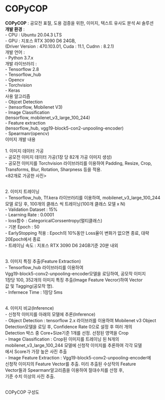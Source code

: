 # COPyCOP

<b>COPyCOP</b> : 공모전 표절, 도용 검증을 위한, 이미지, 텍스트 유사도 분석 AI 솔루션
<br><b>개발 환경</b> : 
<br>-	CPU : Ubuntu 20.04.3 LTS
<br>-	GPU : 지포스 RTX 3090 D6 24GB, 
<br>(Driver Version : 470.103.01, Cuda : 11.1, Cudnn : 8.2.1)
<br>개발 언어 : 
<br>-	Python 3.7.x
<br>개발 라이브러리 : 
<br>-	Tensorflow 2.8
<br>-	Tensorflow_hub
<br>-	Opencv
<br>-	Torchvision
<br>-	Keras
<br>사용 알고리즘
<br>-	Objcet Detection
<br>-	(tensorflow, Mobilenet V3)
<br>-	Image Classification
<br>(tensorflow, mobilenet_v3_large_100_244)
<br>-	Feature extraction
<br>(tensorflow_hub, vgg19-block5-con2-unpooling-encoder)
<br>-	Spearmanr(opencv)
<br>이미지 개발 내용
<br><br>1.	이미지 데이터 가공
<br>-	공모전 이미지 데이터 가공(1장 당 82개 가공 이미지 생성)
<br>-	공모전 이미지를 Torchvision 라이브러리를 이용하여 Padding, Resize, Crop, Transforms, Blur, Rotation, Sharpness 등을 적용.
<br><82개로 가공한 사진>
 
<br>2.	이미지 트레이닝
<br>-	Tensorflow_hub, Tf.kera 라이브러리를 이용하여, mobilenet_v3_large_100_244 모델 로딩 후, 100개의 클래스 씩 트레이닝(100개 클래스 모델 x N)
<br>-	Validation Dataset : 15%
<br>-	Learning Rate : 0.0001
<br>-	loss함수 : CategoricalCorssentropy(멀티클래스)
<br>-	기본 Epoch : 50
<br>-	EarlyStopping 적용 : Epoch의 10%동안 Loss율이 변화가 없으면 종료, 대략 20Epoch에서 종료
<br>-	트레이닝 속도 : 지포스 RTX 3090 D6 24GB기준 20분 내외

<br>3.	이미지 특징 추출(Feature Extraction)
<br>-	Tensorflow_hub 라이브러리를 이용하여
<br>Vgg19-block5-conv2-unpooling-encoder모델을 로딩하여, 공모작 이미지 
<br>1장당 100, 352개의 이미지 특징 추출(Image Feature Vecror)하여 Vector 
<br>값 및 Tagging(공모작 명).
<br>-	Infernece Time : 1장당 5ms
<br><Vgg19-block5-conv2-unpooling-encoder>
 
<br>4. 이미지 비교(Inference)
<br>-	신청작 이미지를 아래의 모델에 추론(Inference)
<br>-	Object Detection : tensorflow 2.x 라이브러를 이용하여 Mobilenet v3 Object 
<br>Detection모델을 로딩 후, Confidence Rate 0으로 설정 후 여러 개의 
<br>Detection 박스 중 Core+Size기준 1개를 선정. 선정된 영역을 Crop
<br>-	Image Classification : Crop된 이미지를 트레이닝 된 N개의 
<br>  mobilenet_v3_large_100_244 모델에 신청작 이미지를 추론하여 각각 모델
<br>  에서 Score가 가장 높은 사진 추출
<br>-	Image Feature Extraction : Vgg19-block5-conv2-unpooling-encoder에
<br>  신청작 이미지의 Feature Vector를 추출. 미리 추출된 수상작의 Feature
<br>  Vector들과 Spearmanr알고리즘을 이용하여 절대수치를 산정 후,
<br>  기준 수치 이상의 사진 추출.
  
<br>COPyCOP 구성도
